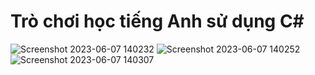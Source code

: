 # Trò chơi học tiếng Anh sử dụng C#

![Screenshot 2023-06-07 140232](https://github.com/Lamminhtuan/EnglishLearningGameWinform/assets/79350128/b72c7eb7-5d5d-4186-95f4-8a7fa13d6cf9)
![Screenshot 2023-06-07 140252](https://github.com/Lamminhtuan/EnglishLearningGameWinform/assets/79350128/3b6f2a3a-0465-4d8d-aae8-4fa5259a9bfb)
![Screenshot 2023-06-07 140307](https://github.com/Lamminhtuan/EnglishLearningGameWinform/assets/79350128/0f0fdaf5-b217-4af1-9835-e645899eea57)
